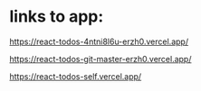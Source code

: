 # links to app:
https://react-todos-4ntni8l6u-erzh0.vercel.app/

https://react-todos-git-master-erzh0.vercel.app/

https://react-todos-self.vercel.app/

